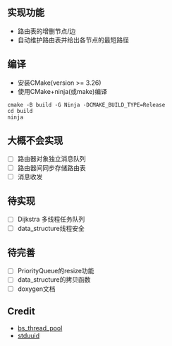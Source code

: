 ## 实现功能

- 路由表的增删节点/边
- 自动维护路由表并给出各节点的最短路径

## 编译

- 安装CMake(version >= 3.26)
- 使用CMake+ninja(或make)编译

```shell
cmake -B build -G Ninja -DCMAKE_BUILD_TYPE=Release
cd build
ninja
```

## 大概不会实现

- [ ] 路由器对象独立消息队列
- [ ] 路由器间同步存储路由表
- [ ] 消息收发

## 待实现

- [ ] Dijkstra 多线程任务队列
- [ ] data_structure线程安全

## 待完善

- [ ] PriorityQueue的resize功能
- [ ] data_structure的拷贝函数
- [ ] doxygen文档

## Credit

- [bs_thread_pool](https://github.com/bshoshany/thread-pool)
- [stduuid](https://github.com/mariusbancila/stduuid)